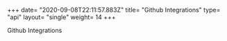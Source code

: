 +++
date= "2020-09-08T22:11:57.883Z"
title= "Github Integrations"
type= "api"
layout= "single"
weight= 14
+++

Github Integrations